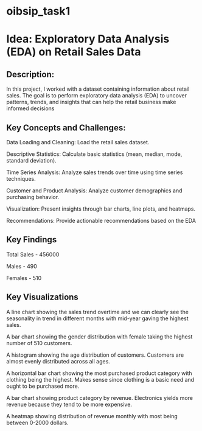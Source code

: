# oibsip_task1
# Idea: Exploratory Data Analysis (EDA) on Retail Sales Data
 ## Description:
 In this project, I worked with a dataset containing information about retail sales. The goal is
 to perform exploratory data analysis (EDA) to uncover patterns, trends, and insights that can
 help the retail business make informed decisions

 ## Key Concepts and Challenges:
 Data Loading and Cleaning: Load the retail sales dataset. 
 
 Descriptive Statistics: Calculate basic statistics (mean, median, mode, standard deviation). 
 
 Time Series Analysis: Analyze sales trends over time using time series techniques. 
 
 Customer and Product Analysis: Analyze customer demographics and purchasing behavior. 
 
 Visualization: Present insights through bar charts, line plots, and heatmaps. 
 
 Recommendations: Provide actionable recommendations based on the EDA

 ## Key Findings
 Total Sales - 456000
 
 Males - 490
 
 Females - 510

 ## Key Visualizations
 A line chart showing the sales trend overtime and we can clearly see the seasonality in trend in different months with mid-year gaving the highest sales.
 
 A bar chart showing the gender distribution with female taking the highest number of 510 customers.
 
 A histogram showing the age distribution of customers. Customers are almost evenly distributed across all ages.
 
 A horizontal bar chart showing the most purchased product category with clothing being the highest. Makes sense since clothing is a basic need and ought to be purchased 
 more.
 
 A bar chart showing product category by revenue. Electronics yields more revenue because they tend to be more expensive.
 
 A heatmap showing distribution of revenue monthly with most being between 0-2000 dollars. 
